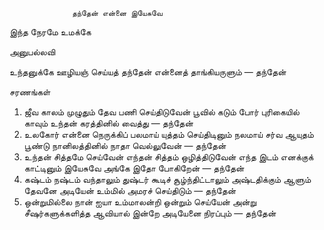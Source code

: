 

                  தந்தேன் என்னை இயேசுவே
 இந்த நேரமே உமக்கே
   
அனுபல்லவி

  உந்தனுக்கே ஊழியஞ் செய்யத்
 தந்தேன் என்னைத் தாங்கியருளும் — தந்தேன்
             
சரணங்கள்
1. ஜீவ காலம் முழுதும்
 தேவ பணி செய்திடுவேன்
 பூவில் கடும் போர் புரிகையில்
 காவும் உந்தன் கரத்தினில் வைத்து — தந்தேன்
 2.  உலகோர் என்னை நெருக்கிப்
 பலமாய் யுத்தம் செய்திடினும்
 நலமாய் சர்வ ஆயுதம் பூண்டு
 நானிலத்தினில் நாதா வெல்லுவேன் — தந்தேன்
 3. உந்தன் சித்தமே செய்வேன்
 எந்தன் சித்தம் ஒழித்திடுவேன்
 எந்த இடம் எனக்குக் காட்டினும்
 இயேசுவே அங்கே இதோ போகிறேன் — தந்தேன்
 4. கஷ்டம் நஷ்டம் வந்தாலும்
 துஷ்டர் கூடிச் சூழ்ந்திட்டாலும்
 அஷ்டதிக்கும் ஆளும் தேவனே
 அடியேன் உம்மில் அமரச் செய்திடும் — தந்தேன்
 5. ஒன்றுமில்லை நான் ஐயா
 உம்மாலன்றி ஒன்றும் செய்யேன்
 அன்று சீஷர்களுக்களித்த ஆவியால்
 இன்றே அடியேனை நிரப்பும் — தந்தேன்


